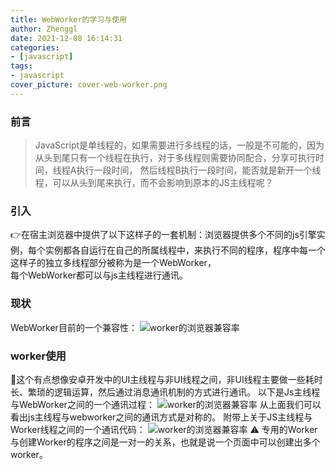```yaml
---
title: WebWorker的学习与使用
author: Zhenggl
date: 2021-12-08 16:14:31
categories:
- [javascript]
tags:
- javascript
cover_picture: cover-web-worker.png
---
```

### 前言
> JavaScript是单线程的，如果需要进行多线程的话，一般是不可能的，因为从头到尾只有一个线程在执行，对于多线程则需要协同配合，分享可执行时间，线程A执行一段时间，
> 然后线程B执行一段时间，能否就是新开一个线程，可以从头到尾来执行，而不会影响到原本的JS主线程呢？
### 引入
👉在宿主浏览器中提供了以下这样子的一套机制：浏览器提供多个不同的js引擎实例，每个实例都各自运行在自己的所属线程中，来执行不同的程序，程序中每一个这样子的独立多线程部分被称为是一个WebWorker，  
每个WebWorker都可以与js主线程进行通讯。
### 现状
WebWorker目前的一个兼容性：
![worker的浏览器兼容率](can-i-use-worker.png)
### worker使用
🧠这个有点想像安卓开发中的UI主线程与非UI线程之间，非UI线程主要做一些耗时长、繁琐的逻辑运算，然后通过消息通讯机制的方式进行通讯。
以下是Js主线程与WebWorker之间的一个通讯过程：
![worker的浏览器兼容率](worker-demo.png)
从上面我们可以看出js主线程与webworker之间的通讯方式是对称的。
附带上关于JS主线程与Worker线程之间的一个通讯代码：
![worker的浏览器兼容率](message-between-js-worker.png)
⚠️ 专用的Worker与创建Worker的程序之间是一对一的关系，也就是说一个页面中可以创建出多个worker。


